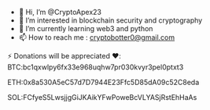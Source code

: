 - 👋 Hi, I’m @CryptoApex23
- 👀 I’m interested in blockchain security and cryptography
- 🌱 I’m currently learning web3 and python
- 📫 How to reach me : cryptobotter0@gmail.com

⚡ Donations will be appreciated ❤️:
BTC:bc1qxwlpy6fx33e968uqhw7pr030kvyr3pel0ptxt3

ETH:0x8a530A5eC57d7D7944E23Ffc5D85dA09c52C8eda
  
SOL:FCfyeS5LwsjjgGiJKAikYFwPoweBcVLYASjRstEhHaAs

<!---
CryptoApex23/CryptoApex23 is a ✨ special ✨ repository because its `README.md` (this file) appears on your GitHub profile.
You can click the Preview link to take a look at your changes.
--->
